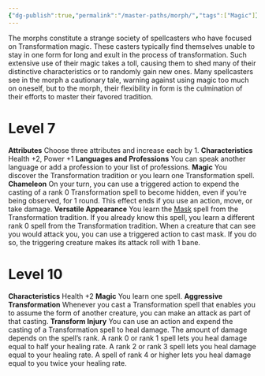 ```yaml
---
{"dg-publish":true,"permalink":"/master-paths/morph/","tags":["Magic"]}
---
```


The morphs constitute a strange society of spellcasters who have focused on Transformation magic. These casters typically find themselves unable to stay in one form for long and exult in the process of transformation. Such extensive use of their magic takes a toll, causing them to shed many of their distinctive characteristics or to randomly gain new ones. Many spellcasters see in the morph a cautionary tale, warning against using magic too much on oneself, but to the morph, their flexibility in form is the culmination of their efforts to master their favored tradition.
# Level 7
**Attributes** Choose three attributes and increase each by 1.
**Characteristics** Health +2, Power +1
**Languages and Professions** You can speak another language or add a profession to your list of professions.
**Magic** You discover the Transformation tradition or you learn one Transformation spell.
**Chameleon** On your turn, you can use a triggered action to expend the casting of a rank 0 Transformation spell to become hidden, even if you’re being observed, for 1 round. This effect ends if you use an action, move, or take damage.
**Versatile Appearance** You learn the [Mask](https://sotdl-spell-database.vercel.app/spells/transformation/mask/)  spell from the Transformation tradition. If you already know this spell, you learn a different rank 0 spell from the Transformation tradition. When a creature that can see you would attack you, you can use a triggered action to cast mask. If you do so, the triggering creature makes its attack roll with 1 bane.
# Level 10
**Characteristics** Health +2
**Magic** You learn one spell.
**Aggressive Transformation** Whenever you cast a Transformation spell that enables you to assume the form of another creature, you can make an attack as part of that casting.
**Transform Injury** You can use an action and expend the casting of a Transformation spell to heal damage. The amount of damage depends on the spell’s rank. A rank 0 or rank 1 spell lets you heal damage equal to half your healing rate. A rank 2 or rank 3 spell lets you heal damage equal to your healing rate. A spell of rank 4 or higher lets you heal damage equal to you twice your healing rate.